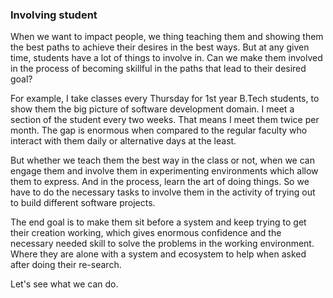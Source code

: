 ### Involving student

When we want to impact people, we thing teaching them and showing them the best paths to achieve their desires in the best ways. But at any given time, students have a lot of things to involve in. Can we make them involved in the process of becoming skillful in the paths that lead to their desired goal?

For example, I take classes every Thursday for 1st year B.Tech students, to show them the big picture of software development domain. I meet a section of the student every two weeks. That means I meet them twice per month. The gap is enormous when compared to the regular faculty who interact with them daily or alternative days at the least.

But whether we teach them the best way in the class or not, when we can engage them and involve them in experimenting environments which allow them to express. And in the process, learn the art of doing things. So we have to do the necessary tasks to involve them in the activity of trying out to build different software projects.

The end goal is to make them sit before a system and keep trying to get their creation working, which gives enormous confidence and the necessary needed skill to solve the problems in the working environment. Where they are alone with a system and ecosystem to help when asked after doing their re-search.

Let's see what we can do.